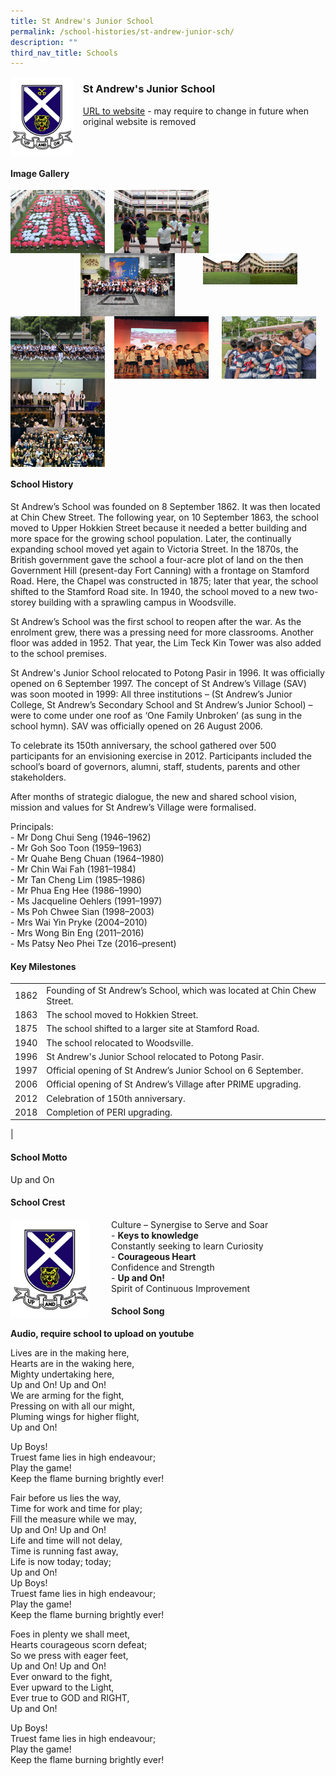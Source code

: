 ```yaml
---
title: St Andrew's Junior School
permalink: /school-histories/st-andrew-junior-sch/
description: ""
third_nav_title: Schools
---
```

<img src="/images/standrewjuniorsch1.png" style="width:20%;margin-right:15px;" align = "left">

### **St Andrew's Junior School**
[URL to website](https://www.saintandrewsjunior.moe.edu.sg/) - may require to change in future when original website is removed

<br clear="left">

#### **Image Gallery**

<p><a href="https://staging.d1yxymztqoj7qn.amplifyapp.com/images/standrewjuniorsch2.jpg">  
<img src="/images/standrewjuniorsch2.jpg" style="width:30%;margin-right:15px;" align = "left">
</a></p>

<p><a href="https://staging.d1yxymztqoj7qn.amplifyapp.com/images/standrewjuniorsch3.jpg">  
<img src="/images/standrewjuniorsch3.jpg" style="width:30%;margin-right:15px;" align = "left">
</a></p>

<p><a href="https://staging.d1yxymztqoj7qn.amplifyapp.com/images/standrewjuniorsch4.jpg">  
<img src="/images/standrewjuniorsch4.jpg" style="width:30%;margin-right:45px;" align = "right">
</a></p>

<p><a href="https://staging.d1yxymztqoj7qn.amplifyapp.com/images/standrewjuniorsch7.jpg">  
<img src="/images/standrewjuniorsch7.jpg" style="width:30%;margin-right:45px;" align = "right">
</a></p>

<p><a href="https://staging.d1yxymztqoj7qn.amplifyapp.com/images/standrewjuniorsch5.jpg">  
<img src="/images/standrewjuniorsch5.jpg" style="width:30%;margin-right:15px;" align = "right">
</a></p>


<p><a href="https://staging.d1yxymztqoj7qn.amplifyapp.com/images/standrewjuniorsch6.jpg">  
<img src="/images/standrewjuniorsch6.jpg" style="width:30%;margin-right:15px;" align = "left">
</a></p>

<p><a href="https://staging.d1yxymztqoj7qn.amplifyapp.com/images/standrewjuniorsch8.jpg">  
<img src="/images/standrewjuniorsch8.jpg" style="width:30%;margin-right:15px;" align = "left">
</a></p>

<p><a href="https://staging.d1yxymztqoj7qn.amplifyapp.com/images/standrewjuniorsch9.jpg">  
<img src="/images/standrewjuniorsch9.jpg" style="width:30%;margin-right:15px;" align = "left">
</a></p>

<br clear="left">

#### **School History**
St Andrew’s School was founded on 8 September 1862. It was then located at Chin Chew Street. The following year, on 10 September 1863, the school moved to Upper Hokkien Street because it needed a better building and more space for the growing school population. Later, the continually expanding school moved yet again to Victoria Street. In the 1870s, the British government gave the school a four-acre plot of land on the then Government Hill (present-day Fort Canning) with a frontage on Stamford Road. Here, the Chapel was constructed in 1875; later that year, the school shifted to the Stamford Road site. In 1940, the school moved to a new two-storey building with a sprawling campus in Woodsville.

St Andrew’s School was the first school to reopen after the war. As the enrolment grew, there was a pressing need for more classrooms. Another floor was added in 1952. That year, the Lim Teck Kin Tower was also added to the school premises.

St Andrew's Junior School relocated to Potong Pasir in 1996. It was officially opened on 6 September 1997. The concept of St Andrew’s Village (SAV) was soon mooted in 1999: All three institutions – (St Andrew’s Junior College, St Andrew’s Secondary School and St Andrew’s Junior School) – were to come under one roof as ‘One Family Unbroken’ (as sung in the school hymn). SAV was officially opened on 26 August 2006.

To celebrate its 150th anniversary, the school gathered over 500 participants for an envisioning exercise in 2012. Participants included the school’s board of governors, alumni, staff, students, parents and other stakeholders.

After months of strategic dialogue, the new and shared school vision, mission and values for St Andrew’s Village were formalised.

Principals:<br>
\- Mr Dong Chui Seng (1946–1962)<br>
\- Mr Goh Soo Toon (1959–1963)<br>
\- Mr Quahe Beng Chuan (1964–1980)<br>
\- Mr Chin Wai Fah (1981–1984)<br>
\- Mr Tan Cheng Lim (1985–1986)<br>
\- Mr Phua Eng Hee (1986–1990)<br>
\- Ms Jacqueline Oehlers (1991–1997)<br>
\- Ms Poh Chwee Sian (1998–2003)<br>
\- Mrs Wai Yin Pryke (2004–2010)<br>
\- Mrs Wong Bin Eng (2011–2016)<br>
\- Ms Patsy Neo Phei Tze (2016–present)

#### **Key Milestones**

|  |  |
|:---:|---|
| 1862 | Founding of St Andrew’s School, which was located at Chin Chew Street. |
| 1863 | The school moved to Hokkien Street. |
| 1875 | The school shifted to a larger site at Stamford Road. |
| 1940 | The school relocated to Woodsville. |
| 1996 | St Andrew's Junior School relocated to Potong Pasir. |
| 1997 | Official opening of St Andrew’s Junior School on 6 September. |
| 2006 | Official opening of St Andrew’s Village after PRIME upgrading. |
| 2012 | Celebration of 150th anniversary. |
| 2018 | Completion of PERI upgrading. |
|

#### **School Motto**
Up and On

#### **School Crest**
<img src="/images/standrewjuniorsch1.png" style="width:25%;margin-right:35px;" align = "left">

Culture – Synergise to Serve and Soar<br>
\-   **Keys to knowledge**<br>Constantly seeking to learn Curiosity<br>
\-   **Courageous Heart**<br>Confidence and Strength<br>
\-   **Up and On!**<br>Spirit of Continuous Improvement

#### **School Song**
**Audio, require school to upload on youtube**

Lives are in the making here,<br>
Hearts are in the waking here,<br>
Mighty undertaking here,<br>
Up and On! Up and On!<br>
We are arming for the fight,<br>
Pressing on with all our might,<br>
Pluming wings for higher flight,<br>
Up and On!

Up Boys!<br>
Truest fame lies in high endeavour;<br>
Play the game!<br>
Keep the flame burning brightly ever!

Fair before us lies the way,<br>
Time for work and time for play;<br>
Fill the measure while we may,<br>
Up and On! Up and On!<br>
Life and time will not delay,<br>
Time is running fast away,<br>
Life is now today; today;<br>
Up and On!<br>
Up Boys!<br>
Truest fame lies in high endeavour;<br>
Play the game!<br>
Keep the flame burning brightly ever!

Foes in plenty we shall meet,<br>
Hearts courageous scorn defeat;<br>
So we press with eager feet,<br>
Up and On! Up and On!<br>
Ever onward to the fight,<br>
Ever upward to the Light,<br>
Ever true to GOD and RIGHT,<br>
Up and On!

Up Boys!<br>
Truest fame lies in high endeavour;<br>
Play the game!<br>
Keep the flame burning brightly ever!